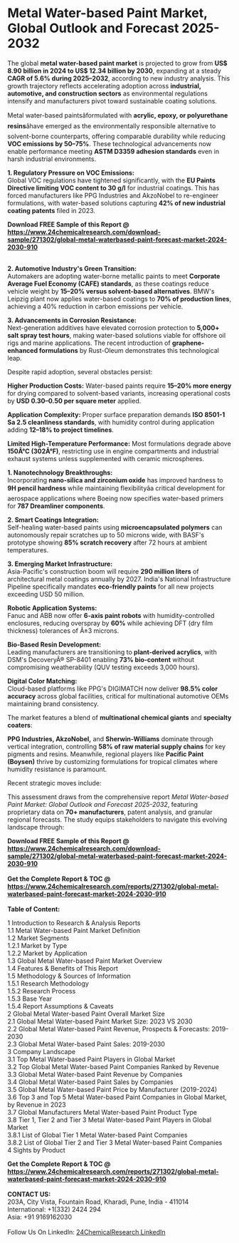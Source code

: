 <h1>Metal Water-based Paint Market, Global Outlook and Forecast 2025-2032</h1><p>The global <strong>metal water-based paint market</strong> is projected to grow from <strong>US$ 8.90 billion in 2024 to US$ 12.34 billion by 2030</strong>, expanding at a steady <strong>CAGR of 5.6% during 2025–2032</strong>, according to new industry analysis. This growth trajectory reflects accelerating adoption across <strong>industrial, automotive, and construction sectors</strong> as environmental regulations intensify and manufacturers pivot toward sustainable coating solutions.</p><p>Metal water-based paintsâformulated with <strong>acrylic, epoxy, or polyurethane resins</strong>âhave emerged as the environmentally responsible alternative to solvent-borne counterparts, offering comparable durability while reducing <strong>VOC emissions by 50–75%</strong>. These technological advancements now enable performance meeting <strong>ASTM D3359 adhesion standards</strong> even in harsh industrial environments.</p><p><strong>1. Regulatory Pressure on VOC Emissions:</strong><br>
Global VOC regulations have tightened significantly, with the <strong>EU Paints Directive limiting VOC content to 30 g/l</strong> for industrial coatings. This has forced manufacturers like PPG Industries and AkzoNobel to re-engineer formulations, with water-based solutions capturing <strong>42% of new industrial coating patents</strong> filed in 2023.</p><div><b>Download FREE Sample of this Report @ 
            <a href="https://www.24chemicalresearch.com/download-sample/271302/global-metal-waterbased-paint-forecast-market-2024-2030-910">
            https://www.24chemicalresearch.com/download-sample/271302/global-metal-waterbased-paint-forecast-market-2024-2030-910</a></b></div><br><p><strong>2. Automotive Industry's Green Transition:</strong><br>
Automakers are adopting water-borne metallic paints to meet <strong>Corporate Average Fuel Economy (CAFE) standards</strong>, as these coatings reduce vehicle weight by <strong>15–20% versus solvent-based alternatives</strong>. BMW's Leipzig plant now applies water-based coatings to <strong>70% of production lines</strong>, achieving a 40% reduction in carbon emissions per vehicle.</p><p><strong>3. Advancements in Corrosion Resistance:</strong><br>
Next-generation additives have elevated corrosion protection to <strong>5,000+ salt spray test hours</strong>, making water-based solutions viable for offshore oil rigs and marine applications. The recent introduction of <strong>graphene-enhanced formulations</strong> by Rust-Oleum demonstrates this technological leap.</p><p>Despite rapid adoption, several obstacles persist:</p><p><strong>Higher Production Costs:</strong> Water-based paints require <strong>15–20% more energy</strong> for drying compared to solvent-based variants, increasing operational costs by <strong>USD 0.30–0.50 per square meter</strong> applied.</p><p><strong>Application Complexity:</strong> Proper surface preparation demands <strong>ISO 8501-1 Sa 2.5 cleanliness standards</strong>, with humidity control during application adding <strong>12–18% to project timelines</strong>.</p><p><strong>Limited High-Temperature Performance:</strong> Most formulations degrade above <strong>150Â°C (302Â°F)</strong>, restricting use in engine compartments and industrial exhaust systems unless supplemented with ceramic microspheres.</p><p><strong>1. Nanotechnology Breakthroughs:</strong><br>
Incorporating <strong>nano-silica and zirconium oxide</strong> has improved hardness to <strong>9H pencil hardness</strong> while maintaining flexibilityâa critical development for aerospace applications where Boeing now specifies water-based primers for <strong>787 Dreamliner components</strong>.</p><p><strong>2. Smart Coatings Integration:</strong><br>
Self-healing water-based paints using <strong>microencapsulated polymers</strong> can autonomously repair scratches up to 50 microns wide, with BASF's prototype showing <strong>85% scratch recovery</strong> after 72 hours at ambient temperatures.</p><p><strong>3. Emerging Market Infrastructure:</strong><br>
Asia-Pacific's construction boom will require <strong>290 million liters</strong> of architectural metal coatings annually by 2027. India's National Infrastructure Pipeline specifically mandates <strong>eco-friendly paints</strong> for all new projects exceeding USD 50 million.</p><p><strong>Robotic Application Systems:</strong><br>
	Fanuc and ABB now offer <strong>6-axis paint robots</strong> with humidity-controlled enclosures, reducing overspray by <strong>60%</strong> while achieving DFT (dry film thickness) tolerances of Â±3 microns.</p><p><strong>Bio-Based Resin Development:</strong><br>
	Leading manufacturers are transitioning to <strong>plant-derived acrylics</strong>, with DSM's DecoveryÂ® SP-8401 enabling <strong>73% bio-content</strong> without compromising weatherability (QUV testing exceeds 3,000 hours).</p><p><strong>Digital Color Matching:</strong><br>
	Cloud-based platforms like PPG's DIGIMATCH now deliver <strong>98.5% color accuracy</strong> across global facilities, critical for multinational automotive OEMs maintaining brand consistency.</p><p>The market features a blend of <strong>multinational chemical giants</strong> and <strong>specialty coaters</strong>:</p><p><strong>PPG Industries, AkzoNobel,</strong> and <strong>Sherwin-Williams</strong> dominate through vertical integration, controlling <strong>58% of raw material supply chains</strong> for key pigments and resins. Meanwhile, regional players like <strong>Pacific Paint (Boysen)</strong> thrive by customizing formulations for tropical climates where humidity resistance is paramount.</p><p>Recent strategic moves include:</p><p>This assessment draws from the comprehensive report <em>Metal Water-based Paint Market: Global Outlook and Forecast 2025-2032</em>, featuring proprietary data on <strong>70+ manufacturers</strong>, patent analysis, and granular regional forecasts. The study equips stakeholders to navigate this evolving landscape through:</p><div><b>Download FREE Sample of this Report @ 
            <a href="https://www.24chemicalresearch.com/download-sample/271302/global-metal-waterbased-paint-forecast-market-2024-2030-910">
            https://www.24chemicalresearch.com/download-sample/271302/global-metal-waterbased-paint-forecast-market-2024-2030-910</a></b></div><br><div><b>Get the Complete Report & TOC @ 
            <a href="https://www.24chemicalresearch.com/reports/271302/global-metal-waterbased-paint-forecast-market-2024-2030-910">
            https://www.24chemicalresearch.com/reports/271302/global-metal-waterbased-paint-forecast-market-2024-2030-910</a></b></div><br>
            <b>Table of Content:</b><p>1 Introduction to Research & Analysis Reports<br />
    1.1 Metal Water-based Paint Market Definition<br />
    1.2 Market Segments<br />
        1.2.1 Market by Type<br />
        1.2.2 Market by Application<br />
    1.3 Global Metal Water-based Paint Market Overview<br />
    1.4 Features & Benefits of This Report<br />
    1.5 Methodology & Sources of Information<br />
        1.5.1 Research Methodology<br />
        1.5.2 Research Process<br />
        1.5.3 Base Year<br />
        1.5.4 Report Assumptions & Caveats<br />
2 Global Metal Water-based Paint Overall Market Size<br />
    2.1 Global Metal Water-based Paint Market Size: 2023 VS 2030<br />
    2.2 Global Metal Water-based Paint Revenue, Prospects & Forecasts: 2019-2030<br />
    2.3 Global Metal Water-based Paint Sales: 2019-2030<br />
3 Company Landscape<br />
    3.1 Top Metal Water-based Paint Players in Global Market<br />
    3.2 Top Global Metal Water-based Paint Companies Ranked by Revenue<br />
    3.3 Global Metal Water-based Paint Revenue by Companies<br />
    3.4 Global Metal Water-based Paint Sales by Companies<br />
    3.5 Global Metal Water-based Paint Price by Manufacturer (2019-2024)<br />
    3.6 Top 3 and Top 5 Metal Water-based Paint Companies in Global Market, by Revenue in 2023<br />
    3.7 Global Manufacturers Metal Water-based Paint Product Type<br />
    3.8 Tier 1, Tier 2 and Tier 3 Metal Water-based Paint Players in Global Market<br />
        3.8.1 List of Global Tier 1 Metal Water-based Paint Companies<br />
        3.8.2 List of Global Tier 2 and Tier 3 Metal Water-based Paint Companies<br />
4 Sights by Product</p><div><b>Get the Complete Report & TOC @ 
            <a href="https://www.24chemicalresearch.com/reports/271302/global-metal-waterbased-paint-forecast-market-2024-2030-910">
            https://www.24chemicalresearch.com/reports/271302/global-metal-waterbased-paint-forecast-market-2024-2030-910</a></b></div><br><b>CONTACT US:</b><br>
            203A, City Vista, Fountain Road, Kharadi, Pune, India - 411014<br>
            International: +1(332) 2424 294<br>
            Asia: +91 9169162030 <br><br>
            Follow Us On LinkedIn: <a href="https://www.linkedin.com/company/24chemicalresearch/">24ChemicalResearch LinkedIn</a>